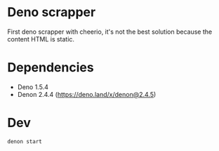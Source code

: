 # Deno scrapper
First deno scrapper with cheerio, it's not the best solution because the content HTML is static.

# Dependencies
- Deno 1.5.4
- Denon 2.4.4 (https://deno.land/x/denon@2.4.5)

# Dev
```script
denon start
```